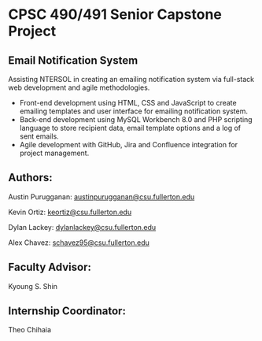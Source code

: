 # CPSC 490/491 Senior Capstone Project

## Email Notification System

Assisting NTERSOL in creating an emailing notification system via full-stack web development and agile methodologies.
* Front-end development using HTML, CSS and JavaScript to create emailing templates and user interface for emailing notification system.
*	Back-end development using MySQL Workbench 8.0 and PHP scripting language to store recipient data, email template options and a log of sent emails.
*	Agile development with GitHub, Jira and Confluence integration for project management.


## Authors:
Austin Purugganan: austinpurugganan@csu.fullerton.edu

Kevin Ortiz: keortiz@csu.fullerton.edu

Dylan Lackey: dylanlackey@csu.fullerton.edu

Alex Chavez: schavez95@csu.fullerton.edu

## Faculty Advisor:
Kyoung S. Shin

## Internship Coordinator:
Theo Chihaia
